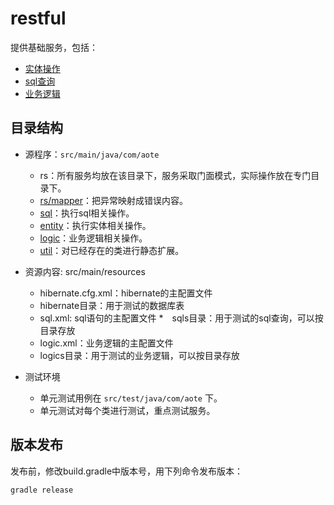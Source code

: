 # restful

提供基础服务，包括：

- [实体操作](docs/EntityService.md)
- [sql查询](docs/SqlService.md)
- [业务逻辑](docs/LogicService.md)

## 目录结构

- 源程序：`src/main/java/com/aote`
  * rs：所有服务均放在该目录下，服务采取门面模式，实际操作放在专门目录下。
  * [rs/mapper](docs/mapper.md)：把异常映射成错误内容。
  * [sql](docs/sql.md)：执行sql相关操作。
  * [entity](doc/entity.md)：执行实体相关操作。
  * [logic](doc/logic.md)：业务逻辑相关操作。
  * [util](doc/util.md)：对已经存在的类进行静态扩展。

- 资源内容: src/main/resources
  * hibernate.cfg.xml：hibernate的主配置文件
  * hibernate目录：用于测试的数据库表
  * sql.xml: sql语句的主配置文件
  *　sqls目录：用于测试的sql查询，可以按目录存放
  * logic.xml：业务逻辑的主配置文件
  * logics目录：用于测试的业务逻辑，可以按目录存放
  
- 测试环境
  * 单元测试用例在 `src/test/java/com/aote` 下。
  * 单元测试对每个类进行测试，重点测试服务。

## 版本发布

发布前，修改build.gradle中版本号，用下列命令发布版本：
```
gradle release
```
  